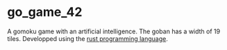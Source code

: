 # go_game_42
A gomoku game with an artificial intelligence. The goban has a width of 19 tiles. Developped using the [rust programming language](https://www.rust-lang.org/).
